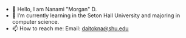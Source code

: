 - 👋 Hello, I am Nanami "Morgan" D.
- 🌱 I’m currently learning in the Seton Hall University and majoring in computer science.
- 📫 How to reach me: Email: daitokna@shu.edu

<!---
7seaD4/7seaD4 is a ✨ special ✨ repository because its `README.md` (this file) appears on your GitHub profile.
You can click the Preview link to take a look at your changes.
--->
